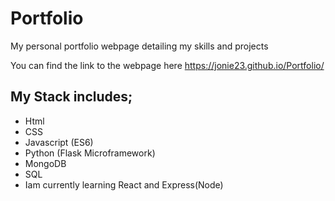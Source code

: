# Portfolio
My personal portfolio webpage detailing my skills and projects


You can find the link to the webpage here https://jonie23.github.io/Portfolio/

## My Stack includes;
* Html
* CSS
* Javascript (ES6)
* Python (Flask Microframework)
* MongoDB
* SQL
* Iam currently learning React and Express(Node)



